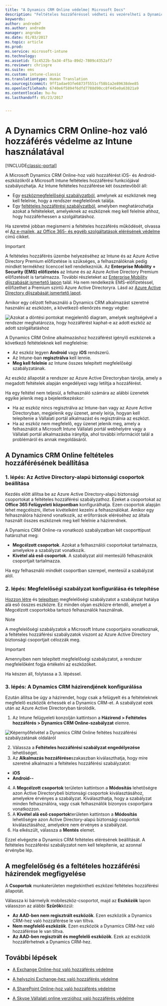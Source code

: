 ```yaml
---
title: "A Dynamics CRM Online védelme| Microsoft Docs"
description: "Feltételes hozzáféréssel védheti és vezérelheti a Dynamics CRM Online-hoz való hozzáférést."
keywords: 
author: andredm7
ms.author: andredm
manager: angrobe
ms.date: 01/03/2017
ms.topic: article
ms.prod: 
ms.service: microsoft-intune
ms.technology: 
ms.assetid: f1c4522b-5a34-4f5a-89d2-7809c4352af7
ms.reviewer: chrisgre
ms.suite: ems
ms.custom: intune-classic
ms.translationtype: Human Translation
ms.sourcegitcommit: 9ff1adae93fe6873f5551cf58b1a2e89638dee85
ms.openlocfilehash: 6740e6f5894f6dfd7788d90cc8f445e0a63821a9
ms.contentlocale: hu-hu
ms.lasthandoff: 05/23/2017


---
```


# <a name="protect-access-to-dynamics-crm-online-with-intune"></a>A Dynamics CRM Online-hoz való hozzáférés védelme az Intune használatával

[!INCLUDE[classic-portal](../includes/classic-portal.md)]

A Microsoft Dynamics CRM Online-hoz való hozzáférést iOS- és Android-eszközökről a Microsoft Intune feltételes hozzáférési funkciójával szabályozhatja.  Az Intune feltételes hozzáférése két összetevőből áll:
* Egy [eszközmegfelelőségi szabályzatból](introduction-to-device-compliance-policies-in-microsoft-intune.md), amelynek az eszköznek meg kell felelnie, hogy a rendszer megfelelőnek találja.
* Egy [feltételes hozzáférési szabályzatból](restrict-access-to-email-and-o365-services-with-microsoft-intune.md), amelyben meghatározhatja azokat a feltételeket, amelyeknek az eszköznek meg kell felelnie ahhoz, hogy hozzáférhessen a szolgáltatáshoz.

Ha szeretné jobban megismerni a feltételes hozzáférés működését, olvassa el [Az e-mailek, az Office 365- és egyéb szolgáltatások elérésének védelme](restrict-access-to-email-and-o365-services-with-microsoft-intune.md) című cikket.

> [!IMPORTANT]
> A feltételes hozzáférés üzembe helyezéséhez az Intune és az Azure Active Directory Premium előfizetése is szükséges, a felhasználóknak pedig mindkét termékhez licenccel kell rendelkezniük. Az **Enterprise Mobility + Security (EMS) előfizetés** az Intune és az Azure Active Directory Premium előfizetését is tartalmazza. További részleteket az [Enterprise Mobility díjszabását ismertető lapon](https://www.microsoft.com/cloud-platform/enterprise-mobility-pricing) talál. Ha nem rendelkezik EMS-előfizetéssel, előfizethet a Premium szintű Azure Active Directoryra. Lásd az [Azure Active Directory díjszabását ismertető lapot](https://azure.microsoft.com/pricing/details/active-directory/).

Amikor egy célzott felhasználó a Dynamics CRM alkalmazást szeretné használni az eszközén, a következő ellenőrzés megy végbe:

![Azokat a döntési pontokat megjelenítő diagram, amelyek segítségével a rendszer meghatározza, hogy hozzáférést kaphat-e az adott eszköz az adott szolgáltatáshoz](../media/mdm-ca-dynamics-crm-flow-diagram.png)

A Dynamics CRM Online alkalmazáshoz hozzáférést igénylő eszköznek a következő feltételeknek kell megfelelnie:
* Az eszköz legyen **Android** vagy **iOS** rendszerű.
* Az Intune-ban **regisztrálva** kell lennie.
* **Meg kell felelnie** az Intune összes telepített megfelelőségi szabályzatának.

Az eszköz állapotát a rendszer az Azure Active Directoryban tárolja, amely a megadott feltételek alapján engedélyezi vagy letiltja a hozzáférést.

Ha egy feltétel nem teljesül, a felhasználó számára az alábbi üzenetek egyike jelenik meg a bejelentkezéskor:
* Ha az eszköz nincs regisztrálva az Intune-ban vagy az Azure Active Directoryban, megjelenik egy üzenet, amely leírja, hogyan kell telepítenie a Vállalati portál alkalmazást és regisztrálnia az eszközt.
* Ha az eszköz nem megfelelő, egy üzenet jelenik meg, amely a felhasználót a Microsoft Intune Vállalati portál webhelyére vagy a Vállalati portál alkalmazásba irányítja, ahol további információt talál a problémáról és annak megoldásáról.

## <a name="configure-conditional-access-for-dynamics-crm-online"></a>A Dynamics CRM Online feltételes hozzáférésének beállítása  
### <a name="step-1-configure-active-directory-security-groups"></a>1. lépés: Az Active Directory-alapú biztonsági csoportok beállítása

Kezdés előtt állítsa be az Azure Active Directory-alapú biztonsági csoportokat a feltételes hozzáférési szabályzathoz. Ezeket a csoportokat az **Office 365 Felügyeleti központban** konfigurálhatja. Ezen csoportok alapján lehet megcélozni, illetve kivételként kezelni a felhasználókat. Amikor egy felhasználóra házirend vonatkozik, az erőforrások eléréséhez az általa használt összes eszköznek meg kell felelnie a házirendnek.

A Dynamics CRM Online-ra vonatkozó szabályzatban két csoporttípust határozhat meg:
* **Megcélzott csoportok**. Azokat a felhasználói csoportokat tartalmazza, amelyekre a szabályzat vonatkozik.
* **Kivétel alá eső csoportok**. A szabályzat alól mentesülő felhasználók csoportjait tartalmazza.

Ha egy felhasználó mindkét csoportban szerepel, mentesül a szabályzat alól.

### <a name="step-2-configure-and-deploy-a-compliance-policy"></a>2. lépés: Megfelelőségi szabályzat konfigurálása és telepítése
[Hozzon létre](create-a-device-compliance-policy-in-microsoft-intune.md) és [telepítsen](deploy-and-monitor-a-device-compliance-policy-in-microsoft-intune.md) megfelelőségi szabályzatot a szabályzat hatálya alá eső összes eszközre. Ez minden olyan eszközre értendő, amelyet a Megcélzott csoportokba tartozó felhasználók használnak.

> [!NOTE]
> A megfelelőségi szabályzatok a Microsoft Intune csoportjaira vonatkoznak, a feltételes hozzáférési szabályzatok viszont az Azure Active Directory biztonsági csoportjait célozzák meg.

> [!IMPORTANT]
> Amennyiben nem telepített megfelelőségi szabályzatot, a rendszer megfelelőként fogja értékelni az eszközöket.

Ha készen áll, folytassa a 3. lépéssel.
### <a name="step-3-configure-the-dynamics-crm-policy"></a>3. lépés: A Dynamics CRM házirendjének konfigurálása
Ezután állítsa be úgy a házirendet, hogy csak a felügyelt és a feltételeknek megfelelő eszközök érhessék el a Dynamics CRM-et. A szabályzat ezek után az Azure Active Directoryban tárolódik.

1.  Az Intune felügyeleti konzolján kattintson a **Házirend > Feltételes hozzáférés > Dynamics CRM Online-szabályzat** elemre.

  ![Képernyőfelvétel a Dynamics CRM Online feltétes hozzáférési szabályzatának oldaláról](../media/mdm-ca-dynamics-crm-policy-configuration.png)

2.  Válassza a **Feltételes hozzáférési szabályzat engedélyezése** lehetőséget.
3.  Az **Alkalmazás hozzáférése**szakaszban kiválaszthatja, hogy mire szeretné alkalmazni a feltételes hozzáférési szabályzatot:
  * **iOS**
  * **Android--**
4.  A **Megcélzott csoportok** területen kattintson a **Módosítás** lehetőségre azon Active Directorybeli biztonsági csoportok kiválasztásához, amelyekre érvényes a szabályzat. Kiválaszthatja, hogy a szabályzat minden felhasználóra, vagy csak felhasználók bizonyos csoportjaira vonatkozzon.
5.    A **Kivétel alá eső csoportok**területen kattintson a **Módosítás** lehetőségre azon Active Directory-alapú biztonsági csoportok kiválasztásához, amelyekre nem érvényes a szabályzat.
6.    Ha elkészült, válassza a **Mentés** elemet.

Ezzel elvégezte a Dynamics CRM feltételes elérésének beállítását. A feltételes hozzáférési szabályzatot nem kell telepítenie, az azonnal érvénybe lép.
##  <a name="monitor-the-compliance-and-conditional-access-policies"></a>A megfelelőség és a feltételes hozzáférési házirendek megfigyelése

A **Csoportok** munkaterületen megtekintheti eszközei feltételes hozzáférési állapotát.

Válassza ki bármelyik mobileszköz-csoportot, majd az **Eszközök** lapon válasszon az alábbi **Szűrők**közül:
* **Az AAD-ben nem regisztrált eszközök**. Ezen eszközök a Dynamics CRM-hez való hozzáférése le van tiltva.
* **Nem megfelelő eszközök**. Ezen eszközök a Dynamics CRM-hez való hozzáférése le van tiltva.
* **Az AAD-ben regisztrált és megfelelő eszközök**. Ezek az eszközök hozzáférhetnek a Dynamics CRM-hez.

##  <a name="next-steps"></a>További lépések
* [A Exchange Online-hoz való hozzáférés védelme](restrict-access-to-exchange-online-with-microsoft-intune.md)

* [A helyszíni Exchange-hez való hozzáférés védelme](restrict-access-to-exchange-onpremises-with-microsoft-intune.md)
* [A SharePoint Online-hoz való hozzáférés védelme](restrict-access-to-sharepoint-online-with-microsoft-intune.md)

* [A Skype Vállalati online verzióhoz való hozzáférés védelme](restrict-access-to-skype-for-business-online-with-microsoft-intune.md)

